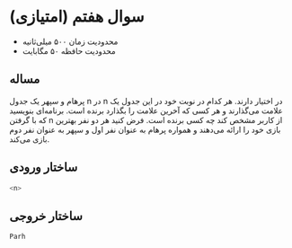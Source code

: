 # سوال هفتم (امتیازی)

+ محدودیت زمان ۵۰۰ میلی‌ثانیه
+ محدودیت حافظه ۵۰ مگابایت

## مساله
پرهام و سپهر یک جدول n در n‌ در اختیار دارند. هر کدام در نوبت خود در این جدول یک علامت می‌گذارند و هر کسی که آخرین علامت را بگذارد برنده است. برنامه‌ای بنویسید که با گرفتن n از کاربر مشخص کند چه کسی برنده است. فرض کنید هر دو نفر بهترین بازی خود را ارائه می‌دهند و همواره پرهام به عنوان نفر اول و سپهر به عنوان نفر دوم بازی می‌کند. 

## ساختار ورودی

```sh
<n>
```

## ساختار خروجی

```sh
Parh
